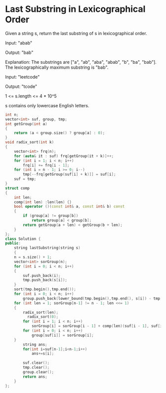 # Last Substring in Lexicographical Order

Given a string s, return the last substring of s in lexicographical order.

Input: "abab"

Output: "bab"

Explanation: The substrings are ["a", "ab", "aba", "abab", "b", "ba", "bab"]. The lexicographically maximum substring is "bab".

Input: "leetcode"

Output: "tcode"

1 <= s.length <= 4 * 10^5

s contains only lowercase English letters.

```cpp
int n;
vector<int> suf, group, tmp;
int getGroup(int a)
{
	return (a < group.size() ? group[a] : 0);
}
void radix_sort(int k)
{
	vector<int> frq(n);
	for (auto& it : suf) frq[getGroup(it + k)]++;
	for (int i = 1; i < n; i++)
		frq[i] += frq[i - 1];
	for (int i = n - 1; i >= 0; i--)
		tmp[--frq[getGroup(suf[i] + k)]] = suf[i];
	suf = tmp;
}
struct comp
{
	int len;
	comp(int len) :len(len) {}
	bool operator ()(const int& a, const int& b) const
	{
		if (group[a] != group[b])
			return group[a] < group[b];
		return getGroup(a + len) < getGroup(b + len);
	}
};
class Solution {
public:
    string lastSubstring(string s) 
    {
    n = s.size() + 1;
	vector<int> sorGroup(n);
	for (int i = 0; i < n; i++)
	{
		suf.push_back(i);
		tmp.push_back(s[i]);
	}
	sort(tmp.begin(),tmp.end());
	for (int i = 0; i < n; i++)
		group.push_back(lower_bound(tmp.begin(),tmp.end(), s[i]) - tmp.begin());
	for (int len = 1; sorGroup[n-1] != n - 1; len <<= 1)
	{
	    radix_sort(len);
		  radix_sort(0);
		for (int i = 1; i < n; i++)
			sorGroup[i] = sorGroup[i - 1] + comp(len)(suf[i - 1], suf[i]);
		for (int i = 0; i < n; i++)
			group[suf[i]] = sorGroup[i];
	}
        string ans;
        for(int i=suf[n-1];i<n-1;i++)
            ans+=s[i];
        
        suf.clear();
        tmp.clear();
        group.clear();
        return ans;
    }
};
```
